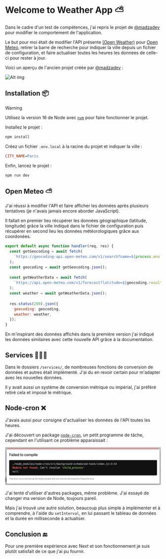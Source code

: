 # Welcome to Weather App ⛅️

Dans le cadre d'un test de compétences, j'ai repris le projet de [@madzadev](https://github.com/madzadev/weather-app) pour modifier le comportement de l'application.

Le but pour moi était de modifier l'API présente [(Open Weather)](https://openweathermap.org/) pour [Open Meteo](https://open-meteo.com/en/docs), retirer la barre de recherche pour indiquer la ville depuis un fichier de configuration, et faire actualiser toutes les heures les données de celle-ci pour rester à jour.

Voici un aperçu de l'ancien projet créée par [@madzadev](https://github.com/madzadev/weather-app) :

![Alt img](https://images.ctfassets.net/zlsyc9paq6sa/3uBrJ07WSM40FpolgjInHY/7d886cb4187b52194bf9b63c183a1d3a/1627637330_x.gif)

## Installation 📦

> [!WARNING]
> Utilisez la version 16 de Node avec [`nvm`](https://github.com/nvm-sh/nvm) pour faire fonctionner le projet.

Installez le projet :

```bash
npm install
```

Créez un fichier `.env.local` à la racine du projet et indiquer la ville :

```ini
CITY_NAME=Paris
```

Enfin, lancez le projet :

```bash
npm run dev
```

## Open Meteo ⛅️

J'ai réussi à modifier l'API et faire afficher les données après plusieurs tentatives (je n'avais jamais encore aborder JavaScript).

Il fallait en premier lieu récupérer les données géographique (latitude, longitude) grâce la ville indiqué dans le fichier de configuration puis récupérer en second lieu les données météorologiques grâce aux coordonées.

```js
export default async function handler(req, res) {
  const getGeocoding = await fetch(
    `https://geocoding-api.open-meteo.com/v1/search?name=${process.env.CITY_NAME}&count=1&language=fr&format=json`
  );
  const geocoding = await getGeocoding.json();

  const getWeatherData = await fetch(
    `https://api.open-meteo.com/v1/forecast?latitude=${geocoding.results[0].latitude}&longitude=${geocoding.results[0].longitude}&hourly=temperature_2m,relative_humidity_2m,visibility,wind_speed_10m,wind_direction_10m,weather_code&daily=sunrise,sunset&timeformat=unixtime&timezone=auto&forecast_days=1`
  );
  const weather = await getWeatherData.json();

  res.status(200).json({
    geocoding: geocoding,
    weather: weather,
  });
}
```

En m'inspirant des données affichés dans la première version j'ai indiqué les données similaires avec cette nouvelle API grâce à la documentation.

## Services 👷🏾‍♂️

Dans le dossiers `/services/`, de nombreuses fonctions de conversion de données et autres était implémenté. J'ai du en revoir certain pour m'adapter avec les nouvelles données.

Il y avait aussi un système de conversion métrique ou impérial, j'ai préféré retiré cela et imposé le métrique.

## Node-cron ❌

J'avais aussi pour consigne d'actualiser les données de l'API toutes les heures.

J'ai découvert un package [`node-cron`](https://www.npmjs.com/package/node-cron), un petit programme de tâche, cependant en l'utilisant ce problème apparaissait :

![Alt img](public/child_process.png)

J'ai tenté d'utiliser d'autres packages, même problème. J'ai essayé de changer ma version de Node, toujours pareil.

Mais j'ai trouvé une autre solution, beaucoup plus simple à implémenter et à comprendre, à l'aide du `setInterval`, en lui passant le tableau de données et la durée en milliseconde à actualiser.

## Conclusion 🔚

Pour une première expérience avec Next et son fonctionnement je suis plutôt satisfait de ce que j'ai pu fournir.